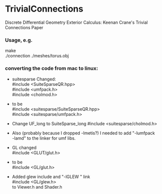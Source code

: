 # TrivialConnections
Discrete Differential Geometry Exterior Calculus:  Keenan Crane's Trivial Connections Paper

### Usage, e.g.

make <br/>
./connection ./meshes/torus.obj

### converting the code from mac to linux:

 * suitesparse Changed: <br/>
   #include <SuiteSparseQR.hpp> <br/>
   #include <umfpack.h> <br/>
   #include <cholmod.h>

 * to be <br/>
   #include <suitesparse/SuiteSparseQR.hpp> <br/>
   #include <suitesparse/umfpack.h>
   
 * Change UF_long to SuiteSparse_long
   #include <suitesparse/cholmod.h>

 * Also (probably because I dropped -lmetis?)
 I needed to add "-lumfpack -lamd"
 to the linker for umf libs.

 * GL changed <br/>
   #include <GLUT/glut.h>

 * to be  <br/>
   #include <GL/glut.h>

 * Added glew include and "-lGLEW " link  <br/>
   #include <GL/glew.h>  <br/>
   to Viewer.h and Shader.h

